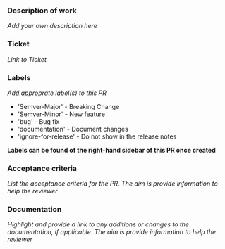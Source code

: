 ### Description of work

*Add your own description here*

### Ticket

*Link to Ticket*

### Labels

*Add approprate label(s) to this PR*

 - 'Semver-Major' - Breaking Change
 - 'Semver-Minor' - New feature
 - 'bug' - Bug fix
 - 'documentation' - Document changes
 - 'ignore-for-release' - Do not show in the release notes 

 **Labels can be found of the right-hand sidebar of this PR once created**

### Acceptance criteria

*List the acceptance criteria for the PR. The aim is provide information to help the reviewer*

### Documentation
*Highlight and provide a link to any additions or changes to the documentation, if applicable. The aim is provide information to help the reviewer*
